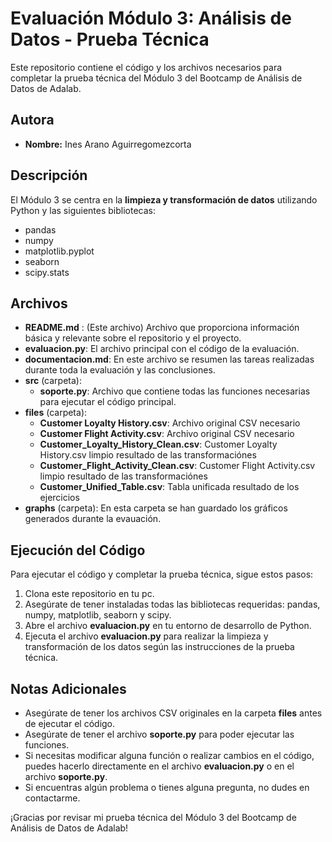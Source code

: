 # Evaluación Módulo 3: Análisis de Datos - Prueba Técnica

Este repositorio contiene el código y los archivos necesarios para completar la prueba técnica del Módulo 3 del Bootcamp de Análisis de Datos de Adalab.

## Autora
- **Nombre:** Ines Arano Aguirregomezcorta

## Descripción
El Módulo 3 se centra en la **limpieza y transformación de datos** utilizando Python y las siguientes bibliotecas:
- pandas
- numpy
- matplotlib.pyplot
- seaborn
- scipy.stats

## Archivos 
- **README.md** : (Este archivo) Archivo que proporciona información básica y relevante sobre el repositorio y el proyecto.
- **evaluacion.py**: El archivo principal con el código de la evaluación.
- **documentacion.md**: En este archivo se resumen las tareas realizadas durante toda la evaluación y las conclusiones.
- **src** (carpeta):
    - **soporte.py**: Archivo que contiene todas las funciones necesarias para ejecutar el código principal.
- **files** (carpeta):
    - **Customer Loyalty History.csv**: Archivo original CSV necesario
    - **Customer Flight Activity.csv**: Archivo original CSV necesario
    - **Customer_Loyalty_History_Clean.csv**: Customer Loyalty History.csv limpio resultado de las transformaciónes
    - **Customer_Flight_Activity_Clean.csv**: Customer Flight Activity.csv limpio resultado de las transformaciónes
    - **Customer_Unified_Table.csv**: Tabla unificada resultado de los ejercicios
- **graphs** (carpeta): En esta carpeta se han guardado los gráficos generados durante la evauación.

## Ejecución del Código
Para ejecutar el código y completar la prueba técnica, sigue estos pasos:
1. Clona este repositorio en tu pc.
2. Asegúrate de tener instaladas todas las bibliotecas requeridas: pandas, numpy, matplotlib, seaborn y scipy. 
3. Abre el archivo **evaluacion.py** en tu entorno de desarrollo de Python.
4. Ejecuta el archivo **evaluacion.py** para realizar la limpieza y transformación de los datos según las instrucciones de la prueba técnica.

## Notas Adicionales
- Asegúrate de tener los archivos CSV originales en la carpeta **files** antes de ejecutar el código.
- Asegúrate de tener el archivo **soporte.py** para poder ejecutar las funciones.
- Si necesitas modificar alguna función o realizar cambios en el código, puedes hacerlo directamente en el archivo **evaluacion.py** o en el archivo **soporte.py**.
- Si encuentras algún problema o tienes alguna pregunta, no dudes en contactarme.

¡Gracias por revisar mi prueba técnica del Módulo 3 del Bootcamp de Análisis de Datos de Adalab!
